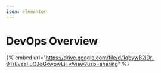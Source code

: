 ```yaml
---
icon: elementor
---
```


# DevOps Overview



{% embed url="https://drive.google.com/file/d/1qbywB2iDr-9TrEveaFuCJoGxwpwEjl_v/view?usp=sharing" %}
